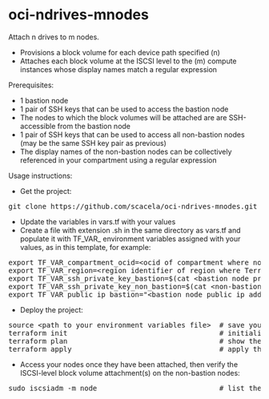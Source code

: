 # oci-ndrives-mnodes

Attach n drives to m nodes.

- Provisions a block volume for each device path specified (n)
- Attaches each block volume at the ISCSI level to the (m) compute instances whose display names match a regular expression

Prerequisites:
- 1 bastion node
- 1 pair of SSH keys that can be used to access the bastion node
- The nodes to which the block volumes will be attached are are SSH-accessible from the bastion node
- 1 pair of SSH keys that can be used to access all non-bastion nodes (may be the same SSH key pair as previous)
- The display names of the non-bastion nodes can be collectively referenced in your compartment using a regular expression

Usage instructions:
- Get the project:
<pre>
git clone https://github.com/scacela/oci-ndrives-mnodes.git
</pre>
- Update the variables in vars.tf with your values
- Create a file with extension .sh in the same directory as vars.tf and populate it with TF\_VAR\_ environment variables assigned with your values, as in this template, for example:
<pre>
export TF_VAR_compartment_ocid=&ltocid of compartment where non-bastion nodes exist and where block volume(s) will be deployed&gt
export TF_VAR_region=&ltregion identifier of region where Terraform actions will be implemented&gt
export TF_VAR_ssh_private_key_bastion=$(cat &ltbastion node private ssh key&gt)
export TF_VAR_ssh_private_key_non_bastion=$(cat &ltnon-bastion node private ssh key&gt)
export TF_VAR_public_ip_bastion="&ltbastion node public ip address&gt"
</pre>
- Deploy the project:
<pre>
source &ltpath to your environment variables file&gt  # save your environment variables to the environment in your CLI instance:
terraform init                                    # initialize Terraform in the same directory as vars.tf
terraform plan                                    # show the deployment plan before applying
terraform apply                                   # apply the deployment plan, enter 'yes' when prompted
</pre>
- Access your nodes once they have been attached, then verify the ISCSI-level block volume attachment(s) on the non-bastion nodes:
<pre>
sudo iscsiadm -m node                             # list the ISCSI nodes
</pre>
